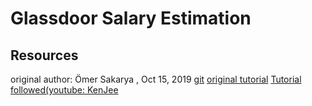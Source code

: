 # Glassdoor Salary Estimation

## Resources
original author: Ömer Sakarya , Oct 15, 2019
[git](https://github.com/arapfaik/scraping-glassdoor-selenium)
[original tutorial](https://towardsdatascience.com/selenium-tutorial-scraping-glassdoor-com-in-10-minutes-3d0915c6d905)
[Tutorial followed(youtube: KenJee](https://www.youtube.com/watch?v=GmW4F6MHqqs&list=PL2zq7klxX5ASFejJj80ob9ZAnBHdz5O1t)

